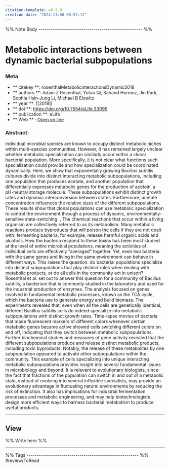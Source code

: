 ```yaml
---
citation-template: v0.2.0
creation-date: "2024:11:08-08:57:12"
---
```


%% Note Body --------------------------------------------------- %%
# Metabolic interactions between dynamic bacterial subpopulations

### Meta
- ** citekey **: rosenthalMetabolicInteractionsDynamic2018
- ** authors **: Adam Z Rosenthal, Yutao Qi, Sahand Hormoz, Jin Park, Sophia Hsin-Jung Li, Michael B Elowitz
- ** year **: [[2018]]
- ** doi **: https://doi.org/10.7554/eLife.33099
- ** publication **: eLife
- ** Web ** : [Open on line](https://elifesciences.org/articles/33099)


### Abstract:
Individual microbial species are known to occupy distinct metabolic niches within multi-species communities. However, it has remained largely unclear whether metabolic specialization can similarly occur within a clonal bacterial population. More specifically, it is not clear what functions such specialization could provide and how specialization could be coordinated dynamically. Here, we show that exponentially growing Bacillus subtilis cultures divide into distinct interacting metabolic subpopulations, including one population that produces acetate, and another population that differentially expresses metabolic genes for the production of acetoin, a pH-neutral storage molecule. These subpopulations exhibit distinct growth rates and dynamic interconversion between states. Furthermore, acetate concentration influences the relative sizes of the different subpopulations. These results show that clonal populations can use metabolic specialization to control the environment through a process of dynamic, environmentally-sensitive state-switching. , The chemical reactions that occur within a living organism are collectively referred to as its metabolism. Many metabolic reactions produce byproducts that will poison the cells if they are not dealt with: fermenting bacteria, for example, release harmful organic acids and alcohols. How the bacteria respond to these toxins has been most studied at the level of entire microbial populations, meaning the activities of individual cells are effectively “averaged” together. Yet, even two bacteria with the same genes and living in the same environment can behave in different ways. This raises the question: do bacterial populations specialize into distinct subpopulations that play distinct roles when dealing with metabolic products, or do all cells in the community act in unison? Rosenthal et al. set out to answer this question for a community of Bacillus subtilis, a bacterium that is commonly studied in the laboratory and used for the industrial production of enzymes. The analysis focused on genes involved in fundamental metabolic processes, known as the TCA cycle, which the bacteria use to generate energy and build biomass. The experiments revealed that, even when all the cells are genetically identical, different Bacillus subtilis cells do indeed specialize into metabolic subpopulations with distinct growth rates. Time-lapse movies of bacteria that made fluorescent markers of different colors whenever certain metabolic genes became active showed cells switching different colors on and off, indicating that they switch between metabolic subpopulations. Further biochemical studies and measures of gene activity revealed that the different subpopulations produce and release distinct metabolic products, including toxic byproducts. Notably, the release of these metabolites by one subpopulation appeared to activate other subpopulations within the community. This example of cells specializing into unique interacting metabolic subpopulations provides insight into several fundamental issues in microbiology and beyond. It is relevant to evolutionary biologists, since the fact that fractions of the population can switch in and out of a metabolic state, instead of evolving into several inflexible specialists, may provide an evolutionary advantage in fluctuating natural environments by reducing the risk of extinction. It also has implications for industrial fermentation processes and metabolic engineering, and may help biotechnologists design more efficient ways to harness bacterial metabolism to produce useful products.

___

## View

%% Write here %%





___
%% Tags  ------------------------------------------------------- %%
#review/ToRead
